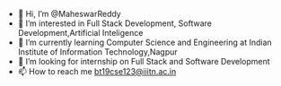 - 👋 Hi, I’m @MaheswarReddy
- 👀 I’m interested in Full Stack Development, Software Development,Artificial Inteligence
- 🌱 I’m currently learning Computer Science and Engineering at Indian Institute of Information Technology,Nagpur 
- 💞️ I’m looking for internship on Full Stack and Software Development
- 📫 How to reach me bt19cse123@iiitn.ac.in

<!---
MaheswarReddy2423/MaheswarReddy2423 is a ✨ special ✨ repository because its `README.md` (this file) appears on your GitHub profile.
You can click the Preview link to take a look at your changes.
--->
